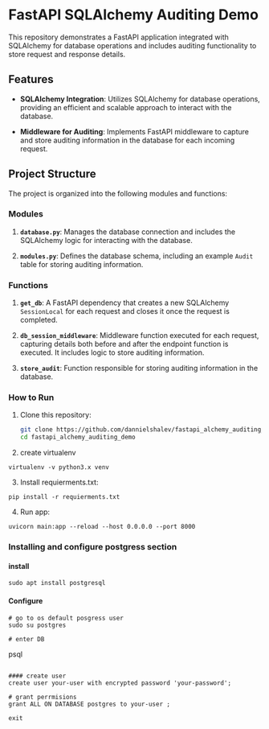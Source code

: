 # FastAPI SQLAlchemy Auditing Demo

This repository demonstrates a FastAPI application integrated with SQLAlchemy for database operations and includes auditing functionality to store request and response details.

## Features

- **SQLAlchemy Integration**: Utilizes SQLAlchemy for database operations, providing an efficient and scalable approach to interact with the database.

- **Middleware for Auditing**: Implements FastAPI middleware to capture and store auditing information in the database for each incoming request.

## Project Structure

The project is organized into the following modules and functions:

### Modules

1. **`database.py`**: Manages the database connection and includes the SQLAlchemy logic for interacting with the database.

2. **`modules.py`**: Defines the database schema, including an example `Audit` table for storing auditing information.

### Functions

1. **`get_db`**: A FastAPI dependency that creates a new SQLAlchemy `SessionLocal` for each request and closes it once the request is completed.

2. **`db_session_middleware`**: Middleware function executed for each request, capturing details both before and after the endpoint function is executed. It includes logic to store auditing information.

3. **`store_audit`**: Function responsible for storing auditing information in the database.

### How to Run

1. Clone this repository:

   ```bash
   git clone https://github.com/dannielshalev/fastapi_alchemy_auditing_demo.git
   cd fastapi_alchemy_auditing_demo

2. create virtualenv

```
virtualenv -v python3.x venv
```

3. Install requierments.txt:

```
pip install -r requierments.txt

```

4. Run app:


```
uvicorn main:app --reload --host 0.0.0.0 --port 8000

```

### Installing and configure postgress section

#### install 

```
sudo apt install postgresql
```

#### Configure

```
# go to os default posgress user
sudo su postgres

# enter DB

```
psql

```

#### create user
create user your-user with encrypted password 'your-password';

# grant perrmisions 
grant ALL ON DATABASE postgres to your-user ;

exit

```
